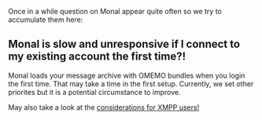 Once in a while question on Monal appear quite often so we try to accumulate them here:

## Monal is slow and unresponsive if I connect to my existing account the first time?!

Monal loads your message archive with OMEMO bundles when you login the first time. That may take a time in the first setup. Currently, we set other priorites but it is a potential circumstance to improve.

May also take a look at the [considerations for XMPP users!](https://github.com/monal-im/Monal/wiki/Considerations-for-XMPP-users)